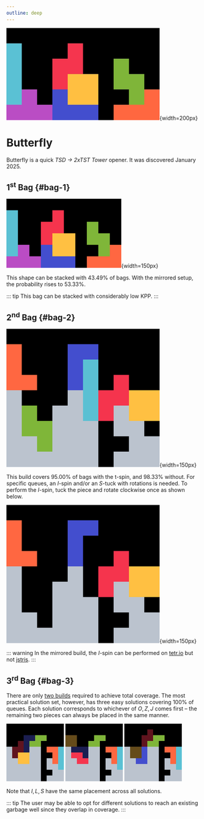 ```yaml
---
outline: deep
---
```


![Butterfly](./1.jpg){width=200px}

# Butterfly

Butterfly is a quick _TSD -> 2xTST Tower_ opener. It was discovered January 2025. 

## 1<sup>st</sup> Bag {#bag-1}

![First bag](./2.gif){width=150px}

This shape can be stacked with $43.49 \%$ of bags. With the mirrored setup, the probability rises to $53.33 \%$.

::: tip
This bag can be stacked with considerably low KPP.
:::

## 2<sup>nd</sup> Bag {#bag-2}

![Second bag](./3.gif){width=150px}

This build covers $95.00 \%$ of bags with the t-spin, and $98.33 \%$ without. For specific queues, an $I$-spin and/or an $S$-tuck with rotations is needed. To perform the $I$-spin, tuck the piece and rotate clockwise once as shown below.

![S tuck, I spin](./4.gif){width=150px}

::: warning
In the mirrored build, the $I$-spin can be performed on [tetr.io](https://tetr.io/) but not [jstris](https://jstris.jezevec10.com/).
:::

## 3<sup>rd</sup> Bag {#bag-3}

There are only [two builds](https://knewjade.github.io/fumen-for-mobile/#?d=v115@OgQ4BeAtFeR4BtGeQ4AtDeA8Rpg0B8AehlwhA8Rpg0?B8BeglwhB8h0B8AeA8glwhF8AeB8whF8BeH8AeC8JeAgWjA?CAfeEFc/CE5oo2AT7STAS4sdDnoo2AtOJ5DtikTASomAAOg?wDIexDFeh0Q4GeQpAtwhGeQpAewSHexSteAgWjACAfeEFc/?CE5oo2AT7STAS4sdDnoo2AtOJ5DtikTAS4oAA) required to achieve total coverage. The most practical solution set, however, has three easy solutions covering $100 \%$ of queues. Each solution corresponds to whichever of $O, Z, J$ comes first &ndash; the remaining two pieces can always be placed in the same manner.

<div class="img-row">
  <img src="./5.jpg" alt="Third bag solution, O first" width="150px">
  <img src="./6.jpg" alt="Third bag solution, Z first" width="150px">
  <img src="./7.jpg" alt="Third bag solution, J first" width="150px">
</div>

Note that $I, L, S$ have the same placement across all solutions.

::: tip
The user may be able to opt for different solutions to reach an existing garbage well since they overlap in coverage.
:::
